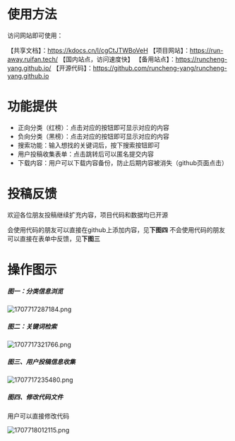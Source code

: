 # 使用方法

访问网站即可使用： 

【共享文档】：https://kdocs.cn/l/cgCtJTWBoVeH
【项目网站】：https://run-away.ruifan.tech/  【国内站点，访问速度快】
【备用站点】：https://runcheng-yang.github.io/ 
【开源代码】：https://github.com/runcheng-yang/runcheng-yang.github.io

# 功能提供

- 正向分类（红榜）：点击对应的按钮即可显示对应的内容
- 负向分类（黑榜）：点击对应的按钮即可显示对应的内容
- 搜索功能：输入想找的关键词后，按下搜索按钮即可
- 用户投稿收集表单：点击跳转后可以匿名提交内容
- 下载内容：用户可以下载内容备份，防止后期内容被消失（github页面点击）

# 投稿反馈

欢迎各位朋友投稿继续扩充内容，项目代码和数据均已开源

会使用代码的朋友可以直接在github上添加内容，见**下图四**
不会使用代码的朋友可以直接在表单中反馈，见**下图三**

# 操作图示

##### 图一：分类信息浏览

![1707717287184.png](https://www.freeimg.cn/i/2024/02/12/65c9b2c88dd32.png)

##### 图二：关键词检索

![1707717321766.png](https://www.freeimg.cn/i/2024/02/12/65c9b2c88d3b3.png)

##### 图三、用户投稿信息收集

![1707717235480.png](https://www.freeimg.cn/i/2024/02/12/65c9b2c89c5af.png)

##### 图四、修改代码文件

用户可以直接修改代码

![1707718012115.png](https://www.freeimg.cn/i/2024/02/12/65c9b57c2bf43.png)